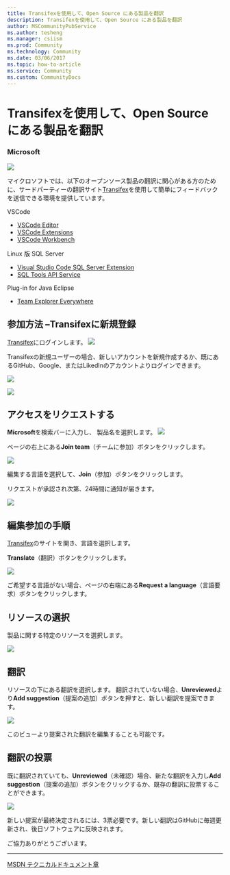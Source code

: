 ```yaml
---
title: Transifexを使用して、Open Source にある製品を翻訳
description: Transifexを使用して、Open Source にある製品を翻訳
author: MSCommunityPubService
ms.author: tesheng
ms.manager: csiism
ms.prod: Community
ms.technology: Community
ms.date: 03/06/2017
ms.topic: how-to-article
ms.service: Community
ms.custom: CommunityDocs
---
```


# Transifexを使用して、Open Source にある製品を翻訳

### Microsoft

![](./img/TA17030602/image1.png)

マイクロソフトでは、以下のオープンソース製品の翻訳に関心がある方のために、サードパーティーの翻訳サイト[Transifex](http://www.transifex.com/)を使用して簡単にフィードバックを送信できる環境を提供しています。

VSCode
- [VSCode Editor](https://www.transifex.com/microsoft-oss/vscode-editor/dashboard/)
- [VSCode Extensions](https://www.transifex.com/microsoft-oss/vscode-extensions/dashboard/)
- [VSCode Workbench](https://www.transifex.com/microsoft-oss/vscode-workbench/dashboard/) 

Linux 版 SQL Server
- [Visual Studio Code SQL Server Extension](https://www.transifex.com/microsoft-oss/vscode-mssql/dashboard/)
- [SQL Tools API Service](https://www.transifex.com/microsoft-oss/sqltoolsservice/dashboard/)

Plug-in for Java Eclipse
- [Team Explorer Everywhere](https://www.transifex.com/microsoft-oss/team-explorer-everywhere/dashboard/)

参加方法 –Transifexに新規登録
-----------------------------

[Transifex](https://www.transifex.com/)にログインします。
![](./img/TA17030602/image2.png)

Transifexの新規ユーザーの場合、新しいアカウントを新規作成するか、既にあるGitHub、Google、またはLikedInのアカウントよりログインできます。

![](./img/TA17030602/image3.png)

![](./img/TA17030602/image4.png)

アクセスをリクエストする
------------------------

**Microsoft**を検索バーに入力し、 製品名を選択します。
![](./img/TA17030602/image5.png)

ページの右上にある**Join team**（チームに参加）ボタンをクリックします。

![](./img/TA17030602/image6.png)

編集する言語を選択して、**Join**（参加）ボタンをクリックします。

リクエストが承認され次第、24時間に通知が届きます。

![](./img/TA17030602/image7.png)

編集参加の手順
----------------------------------------

[Transifex](https://www.transifex.com/)のサイトを開き、言語を選択します。

**Translate**（翻訳）ボタンをクリックします。

![](./img/TA17030602/image8.png)

ご希望する言語がない場合、ページの右端にある**Request a language**（言語要求）ボタンをクリックします。

リソースの選択
--------------

製品に関する特定のリソースを選択します。

![](./img/TA17030602/image9.png)

翻訳
----

リソースの下にある翻訳を選択します。
翻訳されていない場合、**Unreviewed**より**Add suggestion**（提案の追加）ボタンを押すと、新しい翻訳を提案できます。

![](./img/TA17030602/image10.png)

このビューより提案された翻訳を編集することも可能です。

翻訳の投票
----------

既に翻訳されていても、**Unreviewed**（未確認）場合、新たな翻訳を入力し**Add suggestion**（提案の追加）ボタンをクリックするか、既存の翻訳に投票することができます。

![](./img/TA17030602/image11.png)

新しい提案が最終決定されるには、3票必要です。新しい翻訳はGitHubに毎週更新され、後日ソフトウェアに反映されます。

ご協力ありがとうございます。

  ----------------------------------------------------------------------------------------------
[MSDN テクニカルドキュメント章](http://aka.ms/MSDNJapan)
